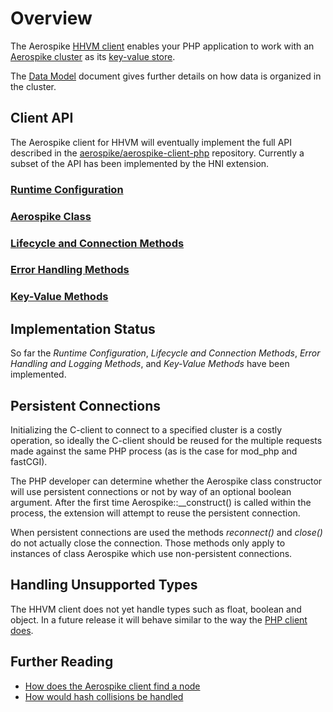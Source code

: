 
# Overview

The Aerospike <a href="http://www.aerospike.com/docs/architecture/clients.html"
target="_doc">HHVM client</a> enables your PHP application to work with an
<a href="http://www.aerospike.com/docs/architecture/distribution.html"
target="_doc">Aerospike cluster</a> as its
<a href="http://www.aerospike.com/docs/guide/kvs.html" target="_doc">key-value store</a>.

The <a href="http://www.aerospike.com/docs/architecture/data-model.html" target="_doc">Data Model</a>
document gives further details on how data is organized in the cluster.

## Client API
The Aerospike client for HHVM will eventually implement the full API
described in the 
[aerospike/aerospike-client-php](https://github.com/aerospike/aerospike-client-php/blob/master/doc/README.md)
repository. Currently a subset of the API has been implemented by the HNI
extension.

### [Runtime Configuration](aerospike_config.md)
### [Aerospike Class](aerospike.md)
### [Lifecycle and Connection Methods](apiref_connection.md)
### [Error Handling Methods](apiref_error.md)
### [Key-Value Methods](apiref_kv.md)

## Implementation Status
So far the *Runtime Configuration*, *Lifecycle and Connection Methods*, *Error*
*Handling and Logging Methods*, and *Key-Value Methods* have been implemented.

## Persistent Connections

Initializing the C-client to connect to a specified cluster is a costly
operation, so ideally the C-client should be reused for the multiple requests
made against the same PHP process (as is the case for mod_php and fastCGI).

The PHP developer can determine whether the Aerospike class constructor will
use persistent connections or not by way of an optional boolean argument.
After the first time Aerospike::__construct() is called within the process, the
extension will attempt to reuse the persistent connection.

When persistent connections are used the methods _reconnect()_ and _close()_ do
not actually close the connection.  Those methods only apply to instances of
class Aerospike which use non-persistent connections.

## Handling Unsupported Types
The HHVM client does not yet handle types such as float, boolean and object.
In a future release it will behave similar to the way the
[PHP client does](https://github.com/aerospike/aerospike-client-php/blob/master/doc/README.md#handling-unsupported-types).

## Further Reading

- [How does the Aerospike client find a node](https://discuss.aerospike.com/t/how-does-aerospike-client-find-a-node/706)
- [How would hash collisions be handled](https://discuss.aerospike.com/t/what-will-aerospike-do-if-hash-collision-for-a-key/779)

